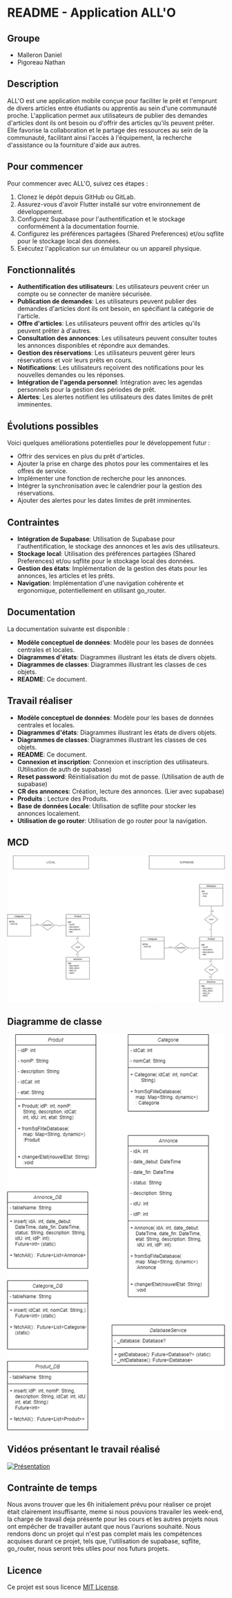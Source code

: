 # README - Application ALL'O

## Groupe
- Malleron Daniel
- Pigoreau Nathan

## Description
ALL'O est une application mobile conçue pour faciliter le prêt et l'emprunt de divers articles entre étudiants ou apprentis au sein d'une communauté proche. L'application permet aux utilisateurs de publier des demandes d'articles dont ils ont besoin ou d'offrir des articles qu'ils peuvent prêter. Elle favorise la collaboration et le partage des ressources au sein de la communauté, facilitant ainsi l'accès à l'équipement, la recherche d'assistance ou la fourniture d'aide aux autres.

## Pour commencer
Pour commencer avec ALL'O, suivez ces étapes :

1. Clonez le dépôt depuis GitHub ou GitLab.
2. Assurez-vous d'avoir Flutter installé sur votre environnement de développement.
3. Configurez Supabase pour l'authentification et le stockage conformément à la documentation fournie.
4. Configurez les préférences partagées (Shared Preferences) et/ou sqflite pour le stockage local des données.
5. Exécutez l'application sur un émulateur ou un appareil physique.

## Fonctionnalités
- **Authentification des utilisateurs**: Les utilisateurs peuvent créer un compte ou se connecter de manière sécurisée.
- **Publication de demandes**: Les utilisateurs peuvent publier des demandes d'articles dont ils ont besoin, en spécifiant la catégorie de l'article.
- **Offre d'articles**: Les utilisateurs peuvent offrir des articles qu'ils peuvent prêter à d'autres.
- **Consultation des annonces**: Les utilisateurs peuvent consulter toutes les annonces disponibles et répondre aux demandes.
- **Gestion des réservations**: Les utilisateurs peuvent gérer leurs réservations et voir leurs prêts en cours.
- **Notifications**: Les utilisateurs reçoivent des notifications pour les nouvelles demandes ou les réponses.
- **Intégration de l'agenda personnel**: Intégration avec les agendas personnels pour la gestion des périodes de prêt.
- **Alertes**: Les alertes notifient les utilisateurs des dates limites de prêt imminentes.

## Évolutions possibles
Voici quelques améliorations potentielles pour le développement futur :

- Offrir des services en plus du prêt d'articles.
- Ajouter la prise en charge des photos pour les commentaires et les offres de service.
- Implémenter une fonction de recherche pour les annonces.
- Intégrer la synchronisation avec le calendrier pour la gestion des réservations.
- Ajouter des alertes pour les dates limites de prêt imminentes.

## Contraintes
- **Intégration de Supabase**: Utilisation de Supabase pour l'authentification, le stockage des annonces et les avis des utilisateurs.
- **Stockage local**: Utilisation des préférences partagées (Shared Preferences) et/ou sqflite pour le stockage local des données.
- **Gestion des états**: Implémentation de la gestion des états pour les annonces, les articles et les prêts.
- **Navigation**: Implémentation d'une navigation cohérente et ergonomique, potentiellement en utilisant go_router.

## Documentation
La documentation suivante est disponible :

- **Modèle conceptuel de données**: Modèle pour les bases de données centrales et locales.
- **Diagrammes d'états**: Diagrammes illustrant les états de divers objets.
- **Diagrammes de classes**: Diagrammes illustrant les classes de ces objets.
- **README**: Ce document.

## Travail réaliser

- **Modèle conceptuel de données**: Modèle pour les bases de données centrales et locales.
- **Diagrammes d'états**: Diagrammes illustrant les états de divers objets.
- **Diagrammes de classes**: Diagrammes illustrant les classes de ces objets.
- **README**: Ce document.
- **Connexion et inscription**: Connexion et inscription des utilisateurs. (Utilisation de auth de supabase)
- **Reset password**: Réinitialisation du mot de passe. (Utilisation de auth de supabase)
- **CR des annonces**: Création, lecture des annonces. (Lier avec supabase)
- **Produits** : Lecture des Produits.
- **Base de données Locale**: Utilisation de sqflite pour stocker les annonces localement.
- **Utilisation de go router**: Utilisation de go router pour la navigation.

## MCD
![MCD](./images_video/MCD_Mobile.drawio.png)

## Diagramme de classe
![Diagramme de classe](./images_video/Diagramme_Class_Mobile.drawio.png)

## Vidéos présentant le travail réalisé
[![Présentation](https://img.youtube.com/vi/QnrBYvnc5dM/0.jpg)](https://youtube.com/shorts/QnrBYvnc5dM?feature=share)


## Contrainte de temps
Nous avons trouver que les 6h initialement prévu pour réaliser ce projet était clairement insuffisante, meme si nous pouvions travailer les week-end, la charge de travail deja présente pour les cours et les autres projets nous ont empêcher de travailler  autant que nous l'aurions souhaité. Nous rendons donc un projet qui n'est pas complet mais les compétences acquises durant ce projet, tels que, l'utilisation de supabase, sqflite, go_router, nous seront très utiles pour nos futurs projets.

## Licence
Ce projet est sous licence [MIT License](LICENSE).
